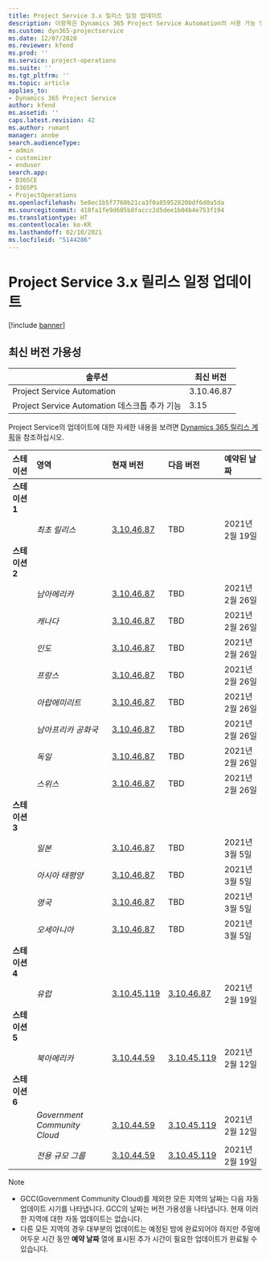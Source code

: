 ```yaml
---
title: Project Service 3.x 릴리스 일정 업데이트
description: 이항목은 Dynamics 365 Project Service Automation의 사용 가능 및 향후 릴리스에 대한 정보를 제공합니다.
ms.custom: dyn365-projectservice
ms.date: 12/07/2020
ms.reviewer: kfend
ms.prod: ''
ms.service: project-operations
ms.suite: ''
ms.tgt_pltfrm: ''
ms.topic: article
applies_to:
- Dynamics 365 Project Service
author: kfend
ms.assetid: ''
caps.latest.revision: 42
ms.author: rumant
manager: annbe
search.audienceType:
- admin
- customizer
- enduser
search.app:
- D365CE
- D365PS
- ProjectOperations
ms.openlocfilehash: 5e8ec1b5f7760b21ca3f0a85952820bdf6d0a5da
ms.sourcegitcommit: 418fa1fe9d605b8faccc2d5dee1b04b4e753f194
ms.translationtype: HT
ms.contentlocale: ko-KR
ms.lasthandoff: 02/10/2021
ms.locfileid: "5144286"
---
```

# <a name="update-release-schedule-for-project-service-3x"></a>Project Service 3.x 릴리스 일정 업데이트

[!include [banner](../includes/psa-now-project-operations.md)]

## <a name="latest-version-availability"></a>최신 버전 가용성

| 솔루션  | 최신 버전 |
|-------|----|
| Project Service Automation    | 3.10.46.87 |
| Project Service Automation 데스크톱 추가 기능                | 3.15          |

Project Service의 업데이트에 대한 자세한 내용을 보려면 [Dynamics 365 릴리스 계획](https://docs.microsoft.com/dynamics365/release-plans/)을 참조하십시오. 

| 스테이션  | 영역 | 현재 버전 | 다음 버전 |  예약된 날짜
| :---   | :---   | :---   | :---   |:---   |         
|<strong>스테이션 1</strong> | |  |  | |
| | <i>최초 릴리스</i> | [3.10.46.87](whats-new-ur-28-5.md) | TBD | 2021년 2월 19일
|<strong>스테이션 2</strong> | |  |  | |
| | <i>남아메리카</i> | [3.10.46.87](whats-new-ur-28-5.md) | TBD | 2021년 2월 26일
| | <i>캐나다</i> | [3.10.46.87](whats-new-ur-28-5.md) | TBD | 2021년 2월 26일
| | <i>인도</i> | [3.10.46.87](whats-new-ur-28-5.md) | TBD | 2021년 2월 26일
| | <i>프랑스</i> | [3.10.46.87](whats-new-ur-28-5.md) | TBD | 2021년 2월 26일
| | <i>아랍에미리트</i> | [3.10.46.87](whats-new-ur-28-5.md) | TBD | 2021년 2월 26일
| | <i>남아프리카 공화국</i> | [3.10.46.87](whats-new-ur-28-5.md) | TBD | 2021년 2월 26일
| | <i>독일</i> | [3.10.46.87](whats-new-ur-28-5.md) | TBD | 2021년 2월 26일
| | <i>스위스</i> | [3.10.46.87](whats-new-ur-28-5.md) | TBD | 2021년 2월 26일
|<strong>스테이션 3</strong> | |  |  | |
| | <i>일본</i> | [3.10.46.87](whats-new-ur-28-5.md) | TBD | 2021년 3월 5일
| | <i>아시아 태평양</i> | [3.10.46.87](whats-new-ur-28-5.md) | TBD | 2021년 3월 5일
| | <i>영국</i> | [3.10.46.87](whats-new-ur-28-5.md) | TBD | 2021년 3월 5일
| | <i>오세아니아</i> | [3.10.46.87](whats-new-ur-28-5.md) | TBD | 2021년 3월 5일
|<strong>스테이션 4</strong> | |  |  | |
| | <i>유럽</i> | [3.10.45.119](whats-new-ur-27-5.md) | [3.10.46.87](whats-new-ur-28-5.md) | 2021년 2월 19일
|<strong>스테이션 5</strong> | |  |  | |
| | <i>북아메리카</i> | [3.10.44.59](whats-new-ur-26.md) | [3.10.45.119](whats-new-ur-27-5.md) | 2021년 2월 12일
|<strong>스테이션 6</strong> | |  |  | |
| | <i>Government Community Cloud</i> | [3.10.44.59](whats-new-ur-26.md) | [3.10.45.119](whats-new-ur-27-5.md) | 2021년 2월 12일
| | <i>전용 규모 그룹</i> | [3.10.44.59](whats-new-ur-26.md) | [3.10.45.119](whats-new-ur-27-5.md) | 2021년 2월 19일

>[!Note]
> - GCC(Government Community Cloud)를 제외한 모든 지역의 날짜는 다음 자동 업데이트 시기를 나타냅니다. GCC의 날짜는 버전 가용성을 나타냅니다. 현재 이러한 지역에 대한 자동 업데이트는 없습니다.
> - 다른 모든 지역의 경우 대부분의 업데이트는 예정된 밤에 완료되어야 하지만 주말에 어두운 시간 동안 **예약 날짜** 열에 표시된 추가 시간이 필요한 업데이트가 완료될 수 있습니다.
